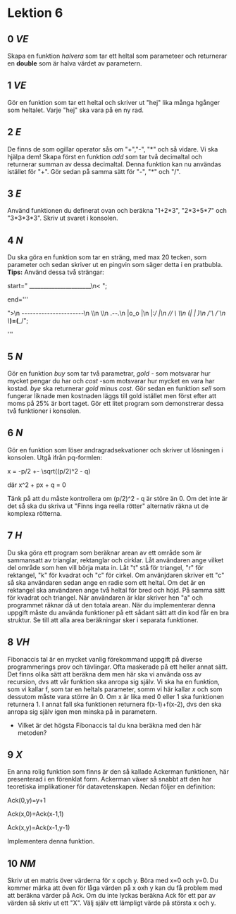 # Lektion 6

## __0__ _VE_  
Skapa en funktion _halvera_ som tar ett heltal som parameteer och returnerar en __double__ som är halva värdet av parametern.

## __1__ _VE_  
Gör en funktion som tar ett heltal och skriver ut "hej" lika många hgånger som heltalet. Varje "hej" ska vara på en ny rad. 

## __2__ _E_  
De finns de som ogillar operator sås om "+","-", "\*" och så vidare. Vi ska hjälpa dem! Skapa först en funktion _add_ som tar två decimaltal och returnerar summan av dessa decimaltal. Denna funktion kan nu användas istället för "+". Gör sedan på samma sätt för "-", "\*" och "/". 

## __3__ _E_  
Använd funktionen du definerat ovan och beräkna "1+2\*3", "2\*3+5\*7" och "3\*3\*3\*3". Skriv ut svaret i konsolen.

## __4__ _N_  
Du ska göra en funktion som tar en sträng, med max 20 tecken, som parameter och sedan skriver ut en pingvin som säger detta i en pratbubla.
__Tips:__ Använd dessa två strängar:

start=" ______________________\n< "; 

end='''

">\n ----------------------\n   \\\n    \\\n        .--.\n       |o_o |\n       |:_/ |\n      //   \\ \\\n     (|     | )\n    /'\\_   _/`\\n    \\___)=(___/";

'''

## __5__ _N_  

Gör en funktion _buy_ som tar två parametrar, _gold_ - som motsvarar hur mycket pengar du har och _cost_ -som motsvarar hur mycket en vara har kostad. _bye_ ska returnerar _gold_ minus _cost_. Gör sedan en funktion _sell_ som fungerar liknade men kostnaden läggs till gold istället men först efter att moms på 25% är bort taget. Gör ett litet program som demonstrerar dessa två funktioner i konsolen. 

## __6__ _N_  

Gör en funktion som löser andragradsekvationer och skriver ut lösningen i konsolen. Utgå ifrån pq-formlen:

x = -p/2 +- \sqrt((p/2)^2 - q)

där x^2 + px + q = 0

Tänk på att du måste kontrollera om (p/2)^2 - q är störe än 0. Om det inte är det så ska du skriva ut "Finns inga reella rötter" alternativ räkna ut de komplexa rötterna.

## __7__ _H_

Du ska göra ett program som beräknar arean av ett område som är sammansatt av trianglar, rektanglar och cirklar. Låt användaren ange vilket del område som hen vill börja mata in. Låt "t" stå för triangel, "r" för rektangel, "k" för kvadrat och "c" för cirkel. Om använjdaren skriver ett "c" så ska användaren sedan ange en radie som ett heltal. Om det är en rektangel ska användaren ange två heltal för bred och höjd. På samma sätt för kvadrat och triangel. När användaren är klar skriver hen "a" och programmet räknar då ut den totala arean. När du implementerar denna uppgift måste du använda funktioner på ett sådant sätt att din kod får en bra struktur. Se till att alla area beräkningar sker i separata funktioner.

## __8__ _VH_

Fibonaccis tal är en mycket vanlig förekommand uppgift på diverse programmerings prov och tävlingar. Ofta maskerade på ett heller annat sätt. Det finns olika sätt att beräkna dem men här ska vi använda oss av recursion, dvs att vår funktion ska anropa sig själv. Vi ska ha en funktion, som vi kallar f, som tar en heltals parameter, somm vi här kallar _x_ och som dessutom måste vara större än 0. Om x är lika med 0 eller 1 ska funktionen returnera 1. I annat fall ska funktionen returnera f(x-1)+f(x-2), dvs den ska anropa sig själv igen men minska på in parametern.
  * Vilket är det högsta Fibonaccis tal du kna beräkna med den här metoden? 


## __9__ _X_ 

En anna rolig funktion som finns är den så kallade Ackerman funktionen, här presenterad i en förenklat form. Ackerman växer så snabbt att den har teoretiska implikationer för datavetenskapen. Nedan följer en definition:

Ack(0,y)=y+1

Ack(x,0)=Ack(x-1,1)

Ack(x,y)=Ack(x-1,y-1)

Implementera denna funktion.

## __10__ _NM_

Skriv ut en matris över värderna för x opch y. Böra med x=0 och y=0. Du kommer märka att öven för låga värden på x oxh y kan du få problem med att beräkna värder på Ack. Om du inte lyckas beräkna Ack för ett par av värden så skriv ut ett "X". Välj själv ett lämpligt värde på största x och y.
